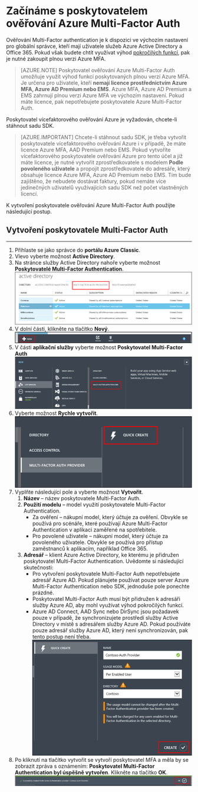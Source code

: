 <properties
    pageTitle="Začínáme s poskytovatelem ověřování Microsoft Azure Multi-Factor Auth"
    description="Naučte se vytvářet poskytovatele ověřování Azure Multi-Factor Auth."
    services="multi-factor-authentication"
    documentationCenter=""
    authors="kgremban"
    manager="femila"
    editor="curtand"/>

<tags
    ms.service="multi-factor-authentication"
    ms.workload="identity"
    ms.tgt_pltfrm="na"
    ms.devlang="na"
    ms.topic="get-started-article"
    ms.date="08/04/2016"
    ms.author="kgremban"/>




# Začínáme s poskytovatelem ověřování Azure Multi-Factor Auth
Ověřování Multi-Factor authentication je k dispozici ve výchozím nastavení pro globální správce, kteří mají uživatele služeb Azure Active Directory a Office 365. Pokud však budete chtít využívat výhod [pokročilých funkcí](multi-factor-authentication-whats-next.md), pak je nutné zakoupit plnou verzi Azure MFA.

> [AZURE.NOTE]  Poskytovatel ověřování Azure Multi-Factor Auth umožňuje využít výhod funkcí poskytovaných plnou verzí Azure MFA. Je určena pro uživatele, kteří **nemají licence prostřednictvím Azure MFA, Azure AD Premium nebo EMS**.  Azure MFA, Azure AD Premium a EMS zahrnují plnou verzi Azure MFA ve výchozím nastavení.  Pokud máte licence, pak nepotřebujete poskytovatele Azure Multi-Factor Auth.

Poskytovatel vícefaktorového ověřování Azure je vyžadován, chcete-li stáhnout sadu SDK.

> [AZURE.IMPORTANT]  Chcete-li stáhnout sadu SDK, je třeba vytvořit poskytovatele vícefaktorového ověřování Azure i v případě, že máte licence Azure MFA, AAD Premium nebo EMS.  Pokud vytvoříte vícefaktorového poskytovatele ověřování Azure pro tento účel a již máte licence, je nutné vytvořit zprostředkovatele s modelem **Podle povoleného uživatele** a propojit zprostředkovatele do adresáře, který obsahuje licence Azure MFA, Azure AD Premium nebo EMS.  Tím bude zajištěno, že nebudete dostávat faktury, pokud nemáte více jedinečných uživatelů využívajících sadu SDK než počet vlastněných licencí.

K vytvoření poskytovatele ověřování Azure Multi-Factor Auth použijte následující postup.

## Vytvoření poskytovatele Multi-Factor Auth
--------------------------------------------------------------------------------

1. Přihlaste se jako správce do **portálu Azure Classic**.
2. Vlevo vyberte možnost **Active Directory**.
3. Na stránce služby Active Directory nahoře vyberte možnost **Poskytovatelé Multi-Factor Authentication**.
![Vytvoření poskytovatele MFA](./media/multi-factor-authentication-get-started-auth-provider/authprovider1.png)
4. V dolní části, klikněte na tlačítko **Nový**.
![Vytvoření poskytovatele MFA](./media/multi-factor-authentication-get-started-auth-provider/authprovider2.png)
5. V části **aplikační služby** vyberte možnost **Poskytovatel Multi-Factor Auth**
![Vytvoření poskytovatele MFA](./media/multi-factor-authentication-get-started-auth-provider/authprovider3.png)
6. Vyberte možnost **Rychle vytvořit**.
![Vytvoření poskytovatele MFA](./media/multi-factor-authentication-get-started-auth-provider/authprovider4.png)
5. Vyplňte následující pole a vyberte možnost **Vytvořit**.
    1. **Název** – název poskytovatele Multi-Factor Auth.
    2. **Použití modelu** – model využití poskytovatele Multi-Factor Authentication.
        - Za ověření – nákupní model, který účtuje za ověření. Obvykle se používá pro scénáře, které používají Azure Multi-Factor Authentication v aplikaci zaměřené na spotřebitele.
        - Pro povolené uživatele – nákupní model, který účtuje za povoleného uživatele. Obvykle se používá pro přístup zaměstnanců k aplikacím, například Office 365.
    2. **Adresář** – klient Azure Active Directory, ke kterému je přidružen poskytovatel Multi-Factor Authentication. Uvědomte si následující skutečnosti:
        - Pro vytvoření poskytovatele Multi-Factor Auth nepotřebujete adresář Azure AD.  Pokud plánujete používat pouze server Azure Multi-Factor Authentication nebo SDK, jednoduše pole ponechte prázdné.
        - Poskytovatel Multi-Factor Auth musí být přidružen k adresáři služby Azure AD, aby mohl využívat výhod pokročilých funkcí.
        - Azure AD Connect, AAD Sync nebo DirSync jsou požadavek pouze v případě, že synchronizujete prostředí služby Active Directory v místě s adresářem služby Azure AD.  Pokud používáte pouze adresář služby Azure AD, který není synchronizován, pak tento postup není třeba.
![Vytvoření poskytovatele MFA](./media/multi-factor-authentication-get-started-auth-provider/authprovider5.png)
5. Po kliknutí na tlačítko vytvořit se vytvoří poskytovatel MFA a měla by se zobrazit zpráva s oznámením: **Poskytovatel Multi-Factor Authentication byl úspěšně vytvořen**. Klikněte na tlačítko **OK**.
![Vytvoření poskytovatele MFA](./media/multi-factor-authentication-get-started-auth-provider/authprovider6.png)



<!--HONumber=Sep16_HO3-->


